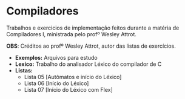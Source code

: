# Compiladores

Trabalhos e exercicios de implementação feitos durante a matéria de Compiladores I, ministrada pelo profº Wesley Attrot.

**OBS**: Créditos ao profº Wesley Attrot, autor das listas de exercícios.

* **Exemplos:** Arquivos para estudo
* **Lexico:** Trabalho do analisador Léxico do compilador de C
* **Listas:**
    - Lista 05 [Autômatos e início do Léxico]
    - Lista 06 [Início do Léxico]
    - Lista 07 [Início do Léxico com Flex]